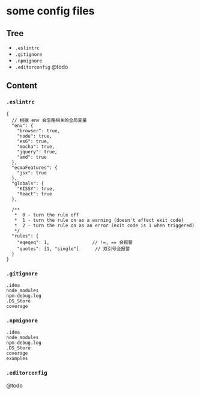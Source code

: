 # some config files


## Tree

- `.eslintrc`
- `.gitignore`
- `.npmignore`
- `.editorconfig` @todo


## Content


### `.eslintrc`


```
{
  // 根据 env 会忽略相关的全局变量
  "env": {
    "browser": true,
    "node": true,
    "es6": true,
    "mocha": true,
    "jquery": true,
    "amd": true
  },
  "ecmaFeatures": {
    "jsx": true
  },
  "globals": {
    "KISSY": true,
    "React": true
  },

  /**
   *  0 - turn the rule off
   *  1 - turn the rule on as a warning (doesn't affect exit code)
   *  2 - turn the rule on as an error (exit code is 1 when triggered)
   */
  "rules": {
    "eqeqeq": 1,                // !=, == 会报警
    "quotes": [1, "single"]      // 双引号会报警
  }
}
```

### `.gitignore`

```
.idea
node_modules
npm-debug.log
.DS_Store
coverage
```


### `.npmignore`

```
.idea
node_modules
npm-debug.log
.DS_Store
coverage
examples
```

### `.editorconfig`

@todo